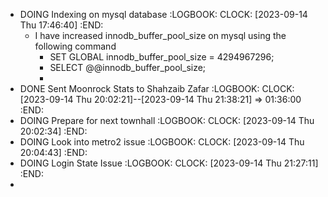 - DOING Indexing on mysql database
  :LOGBOOK:
  CLOCK: [2023-09-14 Thu 17:46:40]
  :END:
	- I have increased innodb_buffer_pool_size on mysql using the following command
		- SET GLOBAL innodb_buffer_pool_size = 4294967296;
		- SELECT @@innodb_buffer_pool_size;
		-
- DONE Sent Moonrock Stats to Shahzaib Zafar
  :LOGBOOK:
  CLOCK: [2023-09-14 Thu 20:02:21]--[2023-09-14 Thu 21:38:21] =>  01:36:00
  :END:
- DOING Prepare for next townhall
  :LOGBOOK:
  CLOCK: [2023-09-14 Thu 20:02:34]
  :END:
- DOING Look into metro2 issue
  :LOGBOOK:
  CLOCK: [2023-09-14 Thu 20:04:43]
  :END:
- DOING Login State Issue
  :LOGBOOK:
  CLOCK: [2023-09-14 Thu 21:27:11]
  :END:
-